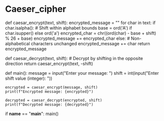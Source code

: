 # Caeser_cipher
def caesar_encrypt(text, shift):
    encrypted_message = ""
    for char in text:
        if char.isalpha():
            # Shift within alphabet bounds
            base = ord('A') if char.isupper() else ord('a')
            encrypted_char = chr((ord(char) - base + shift) % 26 + base)
            encrypted_message += encrypted_char
        else:
            # Non-alphabetical characters unchanged
            encrypted_message += char
    return encrypted_message

def caesar_decrypt(text, shift):
    # Decrypt by shifting in the opposite direction
    return caesar_encrypt(text, -shift)

def main():
    message = input("Enter your message: ")
    shift = int(input("Enter shift value (integer): "))

    encrypted = caesar_encrypt(message, shift)
    print(f"Encrypted message: {encrypted}")

    decrypted = caesar_decrypt(encrypted, shift)
    print(f"Decrypted message: {decrypted}")

if __name__ == "__main__":
    main()
